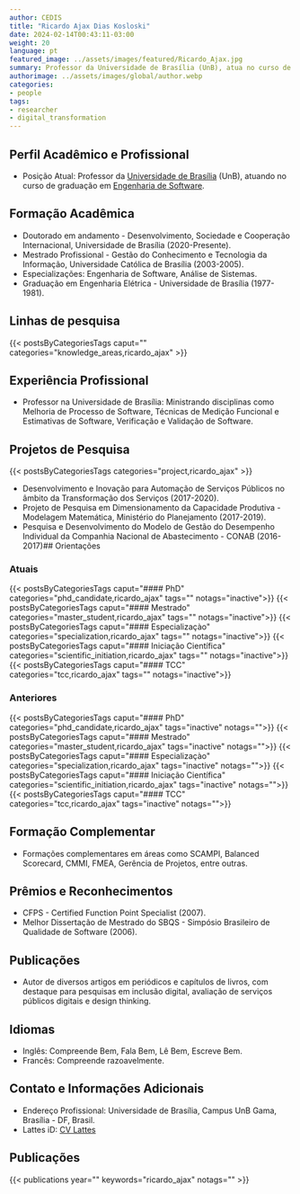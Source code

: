 ```yaml
---
author: CEDIS
title: "Ricardo Ajax Dias Kosloski"
date: 2024-02-14T00:43:11-03:00
weight: 20
language: pt
featured_image: ../assets/images/featured/Ricardo_Ajax.jpg
summary: Professor da Universidade de Brasília (UnB), atua no curso de graduação em Engenharia de Software. 
authorimage: ../assets/images/global/author.webp
categories:
- people
tags: 
- researcher
- digital_transformation
---
```

## Perfil Acadêmico e Profissional
- Posição Atual: Professor da [Universidade de Brasília](https://www.unb.br/) (UnB), atuando no curso de graduação em [Engenharia de Software](http://software.unb.br/). 
## Formação Acadêmica
- Doutorado em andamento - Desenvolvimento, Sociedade e Cooperação Internacional, Universidade de Brasília (2020-Presente).
- Mestrado Profissional - Gestão do Conhecimento e Tecnologia da Informação, Universidade Católica de Brasília (2003-2005).
- Especializações: Engenharia de Software, Análise de Sistemas.
- Graduação em Engenharia Elétrica - Universidade de Brasília (1977-1981)​​.
## Linhas de pesquisa
{{< postsByCategoriesTags caput="" categories="knowledge_areas,ricardo_ajax" >}}
## Experiência Profissional
- Professor na Universidade de Brasília: Ministrando disciplinas como Melhoria de Processo de Software, Técnicas de Medição Funcional e Estimativas de Software, Verificação e Validação de Software​​.
## Projetos de Pesquisa
{{< postsByCategoriesTags categories="project,ricardo_ajax" >}}
- Desenvolvimento e Inovação para Automação de Serviços Públicos no âmbito da Transformação dos Serviços (2017-2020).
- Projeto de Pesquisa em Dimensionamento da Capacidade Produtiva - Modelagem Matemática, Ministério do Planejamento (2017-2019).
- Pesquisa e Desenvolvimento do Modelo de Gestão do Desempenho Individual da Companhia Nacional de Abastecimento - CONAB (2016-2017)​​## Orientações
### Atuais
{{< postsByCategoriesTags caput="#### PhD" categories="phd_candidate,ricardo_ajax" tags="" notags="inactive">}}
{{< postsByCategoriesTags caput="#### Mestrado" categories="master_student,ricardo_ajax" tags="" notags="inactive">}}
{{< postsByCategoriesTags caput="#### Especializaçào" categories="specialization,ricardo_ajax" tags="" notags="inactive">}}
{{< postsByCategoriesTags caput="#### Iniciação Científica" categories="scientific_initiation,ricardo_ajax" tags="" notags="inactive">}}
{{< postsByCategoriesTags caput="#### TCC" categories="tcc,ricardo_ajax" tags="" notags="inactive">}}

### Anteriores
{{< postsByCategoriesTags caput="#### PhD" categories="phd_candidate,ricardo_ajax" tags="inactive" notags="">}}
{{< postsByCategoriesTags caput="#### Mestrado" categories="master_student,ricardo_ajax" tags="inactive" notags="">}}
{{< postsByCategoriesTags caput="#### Especializaçào" categories="specialization,ricardo_ajax" tags="inactive" notags="">}}
{{< postsByCategoriesTags caput="#### Iniciação Científica" categories="scientific_initiation,ricardo_ajax" tags="inactive" notags="">}}
{{< postsByCategoriesTags caput="#### TCC" categories="tcc,ricardo_ajax" tags="inactive" notags="">}}
## Formação Complementar
- Formações complementares em áreas como SCAMPI, Balanced Scorecard, CMMI, FMEA, Gerência de Projetos, entre outras​​.
## Prêmios e Reconhecimentos
- CFPS - Certified Function Point Specialist (2007).
- Melhor Dissertação de Mestrado do SBQS - Simpósio Brasileiro de Qualidade de Software (2006)​​.
## Publicações
- Autor de diversos artigos em periódicos e capítulos de livros, com destaque para pesquisas em inclusão digital, avaliação de serviços públicos digitais e design thinking​​.
## Idiomas
- Inglês: Compreende Bem, Fala Bem, Lê Bem, Escreve Bem.
- Francês: Compreende razoavelmente​​.
## Contato e Informações Adicionais
- Endereço Profissional: Universidade de Brasília, Campus UnB Gama, Brasília - DF, Brasil.
- Lattes iD: [CV Lattes](http://lattes.cnpq.br/8309011123228244)

## Publicações
{{< publications year="" keywords="ricardo_ajax" notags="" >}}